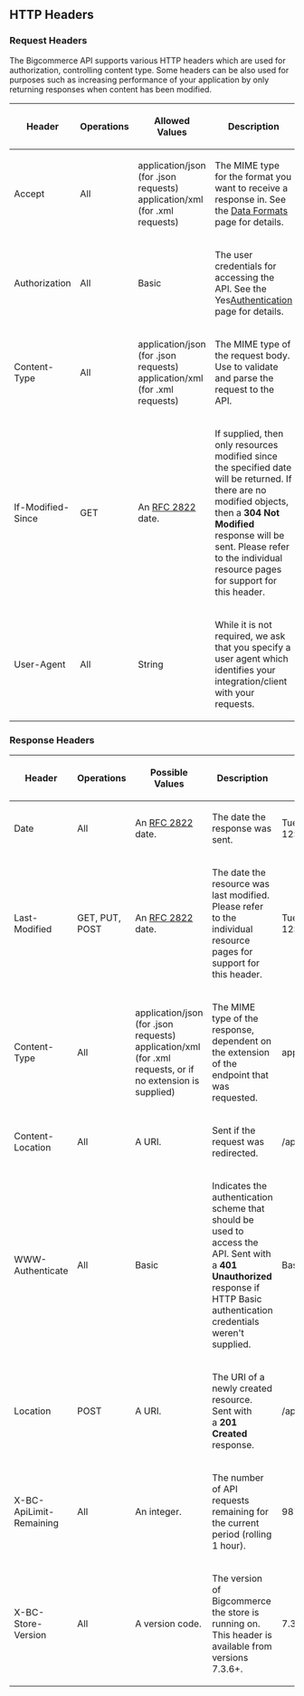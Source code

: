 ## HTTP Headers

### Request Headers
The Bigcommerce API supports various HTTP headers which are used for authorization, controlling content type. Some headers can be also used for purposes such as increasing performance of your application by only returning responses when content has been modified.
<table class="table table-bordered"><thead><tr >
<th  data-column="0"><div ><p> Header </p></div></th>
<th  data-column="1"><div ><p> Operations </p></div></th>
<th  data-column="2"><div ><p> Allowed Values </p></div></th>
<th  data-column="3"><div ><p> Description </p></div></th>
<th  data-column="4"><div ><p> Required </p></div></th>
<th  data-column="5"><div ><p> Example </p></div></th>
</tr></thead><tbody>

<tr>
<td ><p> Accept <br class="atl-forced-newline"> </p></td>
<td ><p> All <br class="atl-forced-newline"> </p></td>
<td ><p> application/json (for .json requests) <br class="atl-forced-newline">
application/xml (for .xml requests) <br class="atl-forced-newline"> </p></td>
<td ><p> The MIME type for the format you want to receive a response in. See the <a href="/display/API/Data+Formats">Data Formats</a> page for details. <br class="atl-forced-newline"> </p></td>
<td ><p>&nbsp;</p></td>
<td ><p> application/xml <br class="atl-forced-newline"> </p></td>
</tr>
<tr>
<td ><p> Authorization <br class="atl-forced-newline"> </p></td>
<td ><p> All <br class="atl-forced-newline"> </p></td>
<td ><p> Basic <br class="atl-forced-newline"> </p></td>
<td ><p> The user credentials for accessing the API. See the Yes<a href="/display/API/Authentication">Authentication</a> page for details. <br class="atl-forced-newline"> </p></td>
<td ><p> &nbsp; Yes <br class="atl-forced-newline"> </p></td>
<td ><p> Basic&nbsp;YWRtaW46cGFzc3dvcmQ= <br class="atl-forced-newline"> </p></td>
</tr>
<tr>
<td ><p> Content-Type <br class="atl-forced-newline"> </p></td>
<td ><p> All <br class="atl-forced-newline"> </p></td>
<td ><p> application/json (for .json requests) <br class="atl-forced-newline">
application/xml (for .xml requests) <br class="atl-forced-newline"> </p></td>
<td ><p> The MIME type of the request body. Use to validate and parse the request to the API. </p></td>
<td ><p> &nbsp; Yes <br class="atl-forced-newline"> </p></td>
<td ><p> application/json </p></td>
</tr>
<tr>
<td ><p> If-Modified-Since </p></td>
<td ><p> GET <br class="atl-forced-newline"> </p></td>
<td ><p> An <a href="http://tools.ietf.org/html/rfc2822#section-3.3" class="external-link" rel="nofollow">RFC 2822</a> date. <br class="atl-forced-newline"> </p></td>
<td ><p> If supplied, then only resources modified since the specified date will be returned. If there are no modified objects, then a <strong>304 Not Modified</strong> response will be sent. Please refer to the individual resource pages for support for this header. </p></td>
<td ><p>&nbsp;</p></td>
<td ><p> Tue, 15 Nov 2011 12:45:26 GMT <br class="atl-forced-newline"> </p></td>
</tr>
<tr>
<td ><p> User-Agent </p></td>
<td ><p> All </p></td>
<td ><p> String </p></td>
<td ><p> While it is not required, we ask that you specify a user agent which identifies your integration/client with your requests. </p></td>
<td ><p>&nbsp;</p></td>
<td ><p>&nbsp;</p></td>
</tr>
</tbody></table>

### Response Headers

<table class="table table-bordered"><thead><tr >
<th  data-column="0"><div ><p> Header </p></div></th>
<th  data-column="1"><div ><p> Operations </p></div></th>
<th  data-column="2"><div ><p> Possible Values <br class="atl-forced-newline"> </p></div></th>
<th  data-column="3"><div ><p> Description </p></div></th>
<th  data-column="4"><div ><p> Example </p></div></th>
</tr></thead><tbody>

<tr>
<td ><p> Date <br class="atl-forced-newline"> </p></td>
<td ><p> All <br class="atl-forced-newline"> </p></td>
<td ><p> An <a href="http://tools.ietf.org/html/rfc2822#section-3.3" class="external-link" rel="nofollow">RFC 2822</a> date. <br class="atl-forced-newline"> </p></td>
<td ><p> The date the response was sent. <br class="atl-forced-newline"> </p></td>
<td ><p> Tue, 15 Nov 2011 12:45:26 GMT </p></td>
</tr>
<tr>
<td ><p> Last-Modified </p></td>
<td ><p> GET, PUT, POST </p></td>
<td ><p> An <a href="http://tools.ietf.org/html/rfc2822#section-3.3" class="external-link" rel="nofollow">RFC 2822</a> date. <br class="atl-forced-newline"> </p></td>
<td ><p> The date the resource was last modified. Please refer to the individual resource pages for support for this header. </p></td>
<td ><p> Tue, 15 Nov 2011 12:45:26 GMT </p></td>
</tr>
<tr>
<td ><p> Content-Type <br class="atl-forced-newline"> </p></td>
<td ><p> All <br class="atl-forced-newline"> </p></td>
<td ><p> application/json (for .json requests) <br class="atl-forced-newline">
application/xml (for .xml requests, or if no extension is supplied) </p></td>
<td ><p> The MIME type of the response, dependent on the extension of the endpoint that was requested. <br class="atl-forced-newline"> </p></td>
<td ><p> application/json </p></td>
</tr>
<tr>
<td ><p> Content-Location <br class="atl-forced-newline"> </p></td>
<td ><p> All <br class="atl-forced-newline"> </p></td>
<td ><p> A URI. <br class="atl-forced-newline"> </p></td>
<td ><p> Sent if the request was redirected. <br class="atl-forced-newline"> </p></td>
<td ><p> /api/v2/orders/5.json <br class="atl-forced-newline"> </p></td>
</tr>
<tr>
<td ><p> WWW-Authenticate <br class="atl-forced-newline"> </p></td>
<td ><p> All <br class="atl-forced-newline"> </p></td>
<td ><p> Basic <br class="atl-forced-newline"> </p></td>
<td ><p> Indicates the authentication scheme that should be used to access the API. Sent with a&nbsp;<strong>401 Unauthorized</strong> response if HTTP Basic authentication credentials weren't supplied. <br class="atl-forced-newline"> </p></td>
<td ><p> Basic <br class="atl-forced-newline"> </p></td>
</tr>
<tr>
<td ><p> Location <br class="atl-forced-newline"> </p></td>
<td ><p> POST <br class="atl-forced-newline"> </p></td>
<td ><p> A URI. <br class="atl-forced-newline"> </p></td>
<td ><p> The URI of a newly created resource. Sent with a&nbsp;<strong>201 Created</strong> response. <br class="atl-forced-newline"> </p></td>
<td ><p> /api/v2/products/7 <br class="atl-forced-newline"> </p></td>
</tr>
<tr>
<td ><p> X-BC-ApiLimit-Remaining <br class="atl-forced-newline"> </p></td>
<td ><p> All <br class="atl-forced-newline"> </p></td>
<td ><p> An integer. <br class="atl-forced-newline"> </p></td>
<td ><p> The number of API requests remaining for the current period (rolling 1 hour). <br class="atl-forced-newline"> </p></td>
<td ><p> 987 <br class="atl-forced-newline"> </p></td>
</tr>
<tr>
<td ><p> X-BC-Store-Version<br class="atl-forced-newline"> </p></td>
<td ><p> All<br class="atl-forced-newline"> </p></td>
<td ><p> A version code.<br class="atl-forced-newline"> </p></td>
<td ><p> The version of Bigcommerce the store is running on. This header is available from versions 7.3.6+.<br class="atl-forced-newline"> </p></td>
<td ><p> 7.3.6<br class="atl-forced-newline"> </p></td>
</tr>
</tbody></table>
